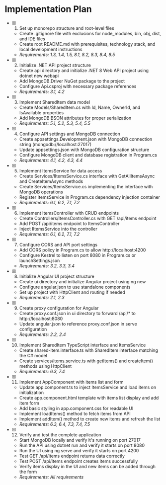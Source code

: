 # Implementation Plan

- [x] 1. Set up monorepo structure and root-level files





  - Create .gitignore file with exclusions for node_modules, bin, obj, dist, and IDE files
  - Create root README.md with prerequisites, technology stack, and local development instructions
  - _Requirements: 1.3, 1.4, 1.5, 8.1, 8.2, 8.3, 8.4, 8.5_

- [x] 2. Initialize .NET API project structure





  - Create api directory and initialize .NET 8 Web API project using dotnet new webapi
  - Add MongoDB.Driver NuGet package to the project
  - Configure Api.csproj with necessary package references
  - _Requirements: 3.1, 4.2_

- [x] 3. Implement SharedItem data model





  - Create Models/SharedItem.cs with Id, Name, OwnerId, and IsAvailable properties
  - Add MongoDB BSON attributes for proper serialization
  - _Requirements: 5.1, 5.2, 5.3, 5.4, 5.5_

- [x] 4. Configure API settings and MongoDB connection





  - Create appsettings.Development.json with MongoDB connection string (mongodb://localhost:27017)
  - Update appsettings.json with MongoDB configuration structure
  - Configure MongoDB client and database registration in Program.cs
  - _Requirements: 4.1, 4.2, 4.3, 4.4_

- [x] 5. Implement ItemsService for data access





  - Create Services/IItemsService.cs interface with GetAllItemsAsync and CreateItemAsync methods
  - Create Services/ItemsService.cs implementing the interface with MongoDB operations
  - Register ItemsService in Program.cs dependency injection container
  - _Requirements: 6.1, 6.2, 7.1, 7.2_

- [x] 6. Implement ItemsController with CRUD endpoints





  - Create Controllers/ItemsController.cs with GET /api/items endpoint
  - Add POST /api/items endpoint to ItemsController
  - Inject IItemsService into the controller
  - _Requirements: 6.1, 6.2, 7.1, 7.2_

- [x] 7. Configure CORS and API port settings





  - Add CORS policy in Program.cs to allow http://localhost:4200
  - Configure Kestrel to listen on port 8080 in Program.cs or launchSettings.json
  - _Requirements: 3.2, 3.3, 3.4_

- [x] 8. Initialize Angular UI project structure





  - Create ui directory and initialize Angular project using ng new
  - Configure angular.json to use standalone components
  - Set up project with HttpClient and routing if needed
  - _Requirements: 2.1, 2.3_

- [x] 9. Create proxy configuration for Angular





  - Create proxy.conf.json in ui directory to forward /api/* to http://localhost:8080
  - Update angular.json to reference proxy.conf.json in serve configuration
  - _Requirements: 2.2, 2.4_

- [x] 10. Implement SharedItem TypeScript interface and ItemsService





  - Create shared-item.interface.ts with SharedItem interface matching the C# model
  - Create services/items.service.ts with getItems() and createItem() methods using HttpClient
  - _Requirements: 6.3, 7.4_

- [x] 11. Implement AppComponent with items list and form





  - Update app.component.ts to inject ItemsService and load items on initialization
  - Create app.component.html template with items list display and add item form
  - Add basic styling in app.component.css for readable UI
  - Implement loadItems() method to fetch items from API
  - Implement addItem() method to create new items and refresh the list
  - _Requirements: 6.3, 6.4, 7.3, 7.4, 7.5_

- [x] 12. Verify and test the complete application





  - Start MongoDB locally and verify it's running on port 27017
  - Run the API using dotnet run and verify it starts on port 8080
  - Run the UI using ng serve and verify it starts on port 4200
  - Test GET /api/items endpoint returns data correctly
  - Test POST /api/items endpoint creates items successfully
  - Verify items display in the UI and new items can be added through the form
  - _Requirements: All requirements_
